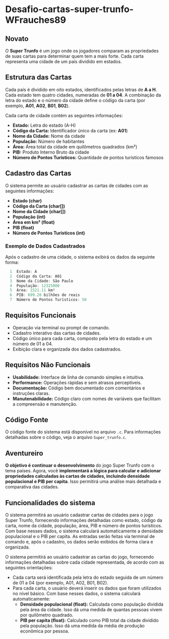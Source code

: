 ﻿# Desafio-cartas-super-trunfo-WFrauches89
## Novato
O **Super Trunfo** é um jogo onde os jogadores comparam as propriedades de suas cartas para determinar quem tem a mais forte. Cada carta representa uma cidade de um país dividido em estados.

## Estrutura das Cartas

Cada país é dividido em oito estados, identificados pelas letras de **A a H**. Cada estado tem quatro cidades, numeradas de **01 a 04**. A combinação da letra do estado e o número da cidade define o código da carta (por exemplo, **A01**, **A02**, **B01**, **B02**).

Cada carta de cidade contém as seguintes informações:

- **Estado:** Letra do estado (A-H)
- **Código da Carta:** Identificador único da carta (ex: **A01**)
- **Nome da Cidade:** Nome da cidade
- **População:** Número de habitantes
- **Área:** Área total da cidade em quilômetros quadrados (km²)
- **PIB:** Produto Interno Bruto da cidade
- **Número de Pontos Turísticos:** Quantidade de pontos turísticos famosos

## Cadastro das Cartas

O sistema permite ao usuário cadastrar as cartas de cidades com as seguintes informações:

- **Estado (char)**
- **Código da Carta (char[])**
- **Nome da Cidade (char[])**
- **População (int)**
- **Área em km² (float)**
- **PIB (float)**
- **Número de Pontos Turísticos (int)**

### Exemplo de Dados Cadastrados

Após o cadastro de uma cidade, o sistema exibirá os dados da seguinte forma:
```c
  1  Estado: A
  2  Código da Carta: A01
  3  Nome da Cidade: São Paulo
  4  População: 12325000
  5  Área: 1521.11 km²
  6  PIB: 699.28 bilhões de reais
  7  Número de Pontos Turísticos: 50
```
## Requisitos Funcionais

- Operação via terminal ou prompt de comando.
- Cadastro interativo das cartas de cidades.
- Código único para cada carta, composto pela letra do estado e um número de 01 a 04.
- Exibição clara e organizada dos dados cadastrados.

## Requisitos Não Funcionais

- **Usabilidade:** Interface de linha de comando simples e intuitiva.
- **Performance:** Operações rápidas e sem atrasos perceptíveis.
- **Documentação:** Código bem documentado com comentários e instruções claras.
- **Manutenabilidade:** Código claro com nomes de variáveis que facilitam a compreensão e manutenção.

## Código Fonte

O código fonte do sistema está disponível no arquivo `.c`. Para informações detalhadas sobre o código, veja o arquivo `Super_trunfo.c`.

## Aventureiro

**O objetivo é continuar o desenvolvimento** do jogo Super Trunfo com o tema países. Agora, você **implementará a lógica para calcular e adicionar propriedades calculadas às cartas de cidades, incluindo densidade populacional e PIB per capita**. Isso permitirá uma análise mais detalhada e comparativa das cidades.

## Funcionalidades do sistema

O sistema permitirá ao usuário cadastrar cartas de cidades para o jogo Super Trunfo, fornecendo informações detalhadas como estado, código da carta, nome da cidade, população, área, PIB e número de pontos turísticos. Com base nesses dados, o sistema calculará automaticamente a densidade populacional e o PIB per capita. As entradas serão feitas via terminal de comando e, após o cadastro, os dados serão exibidos de forma clara e organizada.

O sistema permitirá ao usuário cadastrar as cartas do jogo, fornecendo informações detalhadas sobre cada cidade representada, de acordo com as seguintes orientações:

- Cada carta será identificada pela letra do estado seguida de um número de 01 a 04 (por exemplo, A01, A02, B01, B02).
- Para cada carta, o usuário deverá inserir os dados que foram utilizados no nível básico. Com base nesses dados, o sistema calculará automaticamente:
  - **Densidade populacional (float):** Calculada como população dividida pela área da cidade. Isso dá uma medida de quantas pessoas vivem por quilômetro quadrado.
  - **PIB per capita (float):** Calculado como PIB total da cidade dividido pela população. Isso dá uma medida da média de produção econômica por pessoa.
